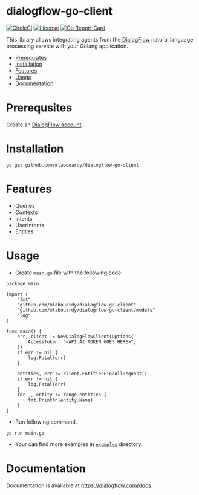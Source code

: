 # dialogflow-go-client

[![CircleCI](https://circleci.com/gh/mlabouardy/apiai-go-client.svg?style=svg&circle-token=1f1f702ba1cb3cb0ee1385992d5fdf2dba02ea3f)](https://circleci.com/gh/mlabouardy/apiai-go-client) [![License](https://img.shields.io/badge/License-Apache%202.0-yellowgreen.svg)](https://opensource.org/licenses/Apache-2.0) [![Go Report Card](https://goreportcard.com/badge/github.com/mlabouardy/apiai-go-client)](https://goreportcard.com/report/github.com/mlabouardy/apiai-go-client)

This library allows integrating agents from the [DialogFlow](https://dialogflow.com) natural language processing service with your Golang application.

* [Prerequsites](#prerequsites)
* [Installation](#installation)
* [Features](#features)
* [Usage](#usage)
* [Documentation](#documentation)

# Prerequsites

Create an [DialogFlow account](https://dialogflow.com/).

# Installation

```shell
go get github.com/mlabouardy/dialogflow-go-client
```

# Features

* Queries
* Contexts
* Intents
* UserIntents
* Entities

# Usage

* Create `main.go` file with the following code:
```golang
package main

import (
	"fmt"
	"github.com/mlabouardy/dialogflow-go-client"
	"github.com/mlabouardy/dialogflow-go-client/models"
	"log"
)

func main() {
	err, client := NewDialogFlowClient(Options{
		AccessToken: "<API.AI TOKEN GOES HERE>",
	})
	if err != nil {
		log.Fatal(err)
	}

	entities, err := client.EntitiesFindAllRequest()
	if err != nil {
		log.Fatal(err)
	}
	for _, entity := range entities {
		fmt.Println(entity.Name)
	}
}
```
* Run following command.
```shell
go run main.go
```
* Your can find more examples in [`examples`](examples) directory.

# Documentation

Documentation is available at https://dialogflow.com/docs.
